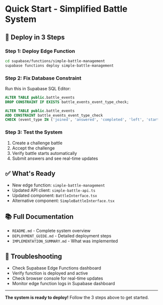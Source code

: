 # Quick Start - Simplified Battle System

## 🚀 Deploy in 3 Steps

### Step 1: Deploy Edge Function
```bash
cd supabase/functions/simple-battle-management
supabase functions deploy simple-battle-management
```

### Step 2: Fix Database Constraint
Run this in Supabase SQL Editor:
```sql
ALTER TABLE public.battle_events 
DROP CONSTRAINT IF EXISTS battle_events_event_type_check;

ALTER TABLE public.battle_events 
ADD CONSTRAINT battle_events_event_type_check 
CHECK (event_type IN ('joined', 'answered', 'completed', 'left', 'started'));
```

### Step 3: Test the System
1. Create a challenge battle
2. Accept the challenge
3. Verify battle starts automatically
4. Submit answers and see real-time updates

## ✅ What's Ready
- New edge function: `simple-battle-management`
- Updated API client: `simple-battle-api.ts`
- Updated component: `BattleInterface.tsx`
- Alternative component: `SimpleBattleInterface.tsx`

## 📚 Full Documentation
- `README.md` - Complete system overview
- `DEPLOYMENT_GUIDE.md` - Detailed deployment steps
- `IMPLEMENTATION_SUMMARY.md` - What was implemented

## 🔧 Troubleshooting
- Check Supabase Edge Functions dashboard
- Verify function is deployed and active
- Check browser console for real-time updates
- Monitor edge function logs in Supabase dashboard

---

**The system is ready to deploy!** Follow the 3 steps above to get started.
